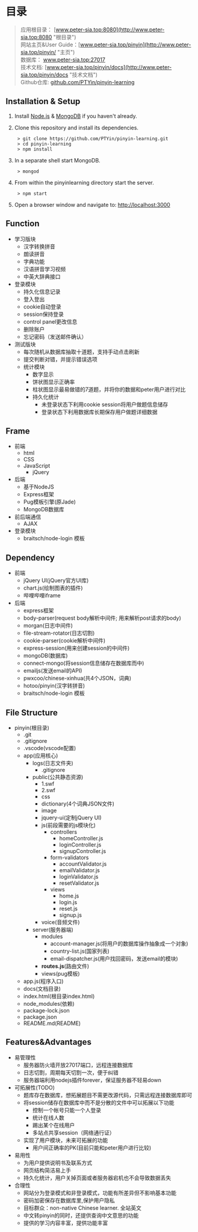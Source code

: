 # 目录

>应用根目录： [www.peter-sia.top:8080](http://www.peter-sia.top:8080 "根目录")  
>网站主页&User Guide：[www.peter-sia.top/pinyin](http://www.peter-sia.top/pinyin/ "主页")  
>数据库： www.peter-sia.top:27017  
>技术文档: [www.peter-sia.top/pinyin/docs](http://www.peter-sia.top/pinyin/docs "技术文档")  
Github仓库: [github.com/PTYin/pinyin-learning](https://github.com/PTYin/pinyin-learning "Github")

## Installation & Setup

1. Install [Node.js](https://nodejs.org/) & [MongoDB](https://www.mongodb.org/) if you haven't already.
2. Clone this repository and install its dependencies.

        > git clone https://github.com/PTYin/pinyin-learning.git
        > cd pinyin-learning
        > npm install

3. In a separate shell start MongoDB.

        > mongod

4. From within the pinyinlearning directory start the server.

        > npm start

5. Open a browser window and navigate to: [http://localhost:3000](http://localhost:3000)

## Function

* 学习版块
  * 汉字转换拼音
  * 朗读拼音
  * 字典功能
  * 汉语拼音学习视频
  * 中英大辞典接口
* 登录模块
  * 持久化信息记录
  * 登入登出
  * cookie自动登录
  * session保持登录
  * control panel更改信息
  * 删除账户
  * 忘记密码（发送邮件确认）
* 测试版块
  * 每次随机从数据库抽取十道题，支持手动点击刷新
  * 提交判断对错，并提示错误选项
  * 统计模块
    * 数字显示
    * 饼状图显示正确率
    * 柱状图显示最易做错的7道题，并将你的数据和peter用户进行对比
    * 持久化统计
      * 未登录状态下利用cookie session将用户做题信息储存
      * 登录状态下利用数据库长期保存用户做题详细数据

## Frame

* 前端
  * html
  * CSS
  * JavaScript
    * jQuery
* 后端
  * 基于NodeJS
  * Express框架
  * Pug模板引擎(原Jade)
  * MongoDB数据库
* 前后端通信
  * AJAX
* 登录模块
  * braitsch/node-login  模板

## Dependency

* 前端
  * jQuery UI(jQuery官方UI库)
  * chart.js(绘制图表的插件)
  * 哔哩哔哩iframe
* 后端
  * express框架
  * body-parser(request body解析中间件; 用来解析post请求的body)
  * morgan(日志中间件)
  * file-stream-rotator(日志切割)
  * cookie-parser(cookie解析中间件)
  * express-session(用来创建session的中间件)
  * mongoDB(数据库)
  * connect-mongo(将session信息储存在数据库而中)
  * emailjs(发送email的API)
  * pwxcoo/chinese-xinhua(共4个JSON，词典)
  * hotoo/pinyin(汉字转拼音)
  * braitsch/node-login 模板

## File Structure

* pinyin(根目录)
  * .git
  * .gitignore
  * .vscode(vscode配置)
  * app(应用核心)
    * logs(日志文件夹)
      * .gitignore
    * public(公共静态资源)
      * 1.swf
      * 2.swf
      * css
      * dictionary(4个词典JSON文件)
      * image
      * jquery-ui(定制jQuery UI)
      * js(前段需要的js模块化)
        * controllers
          * homeController.js
          * loginController.js
          * signupController.js
        * form-validators
          * accountValidator.js
          * emailValidator.js
          * loginValidator.js
          * resetValidator.js
        * views
          * home.js
          * login.js
          * reset.js
          * signup.js
      * voice(音频文件)
    * server(服务器端)
      * modules
        * account-manager.js(将用户的数据库操作抽象成一个对象)
        * country-list.js(国家列表)
        * email-dispatcher.js(用户找回密码，发送email的模块)
      * **routes.js**(路由文件)
      * views(pug模板)
  * app.js(程序入口)
  * docs(文档目录)
  * index.html(根目录index.html)
  * node_modules(依赖)
  * package-lock.json
  * package.json
  * README.md(README)

## Features&Advantages

* 易管理性
  * 服务器防火墙开放27017端口，远程连接数据库
  * 日志切割，周期每天切割一次，便于纠错
  * 服务器端利用nodejs插件forever，保证服务器不轻易down
* 可拓展性(TODO)
  * 题库存在数据库，想拓展题目不需更改源代码，只需远程连接数据库即可
  * 将session储存在数据库中而不是分散的文件中可以拓展以下功能
    * 控制一个帐号只能一个人登录
    * 统计在线人数
    * 踢出某个在线用户
    * 多站点共享session（网络通行证）
  * 实现了用户模块，未来可拓展的功能
    * 用户间正确率的PK(目前只能和peter用户进行比较)
* 易用性
  * 为用户提供说明书及联系方式
  * 网页结构简洁易上手
  * 持久化统计，用户关掉页面或者服务器宕机也不会导致数据丢失
* 合理性
  * 网站分为登录模式和非登录模式，功能有所差异但不影响基本功能
  * 密码加密保存在数据库里,保护用户隐私
  * 目标群众：non-native Chinese learner. 全站英文
  * 中文转pinyin的同时，还提供查询中文意思的功能
  * 提供的学习内容丰富，提供功能丰富